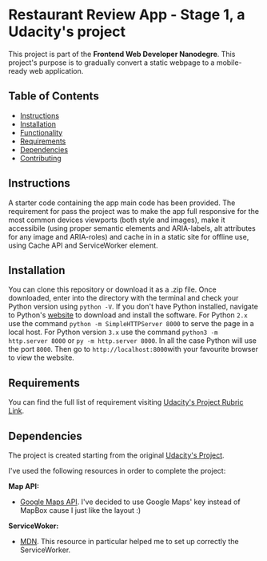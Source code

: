 # Restaurant Review App - Stage 1, a Udacity's project

This project is part of the __Frontend Web Developer Nanodegre__. This project's purpose is to gradually convert a static webpage to a mobile-ready web application.

## Table of Contents

* [Instructions](#instructions)
* [Installation](#installation)
* [Functionality](#functionality)
* [Requirements](#requirements)
* [Dependencies](#dependencies)
* [Contributing](#contributing)

## Instructions

A starter code containing the app main code has been provided. The requirement for pass the project was to make the app full responsive for the most common devices viewports (both style and images), make it accessibile (using proper semantic elements and ARIA-labels, alt attributes for any image and ARIA-roles) and cache in in a static site for offline use, using Cache API and ServiceWorker element.

## Installation

You can clone this repository or download it as a .zip file.
Once downloaded, enter into the directory with the terminal and check your Python version using `python -V`. If you don't have Python installed, navigate to Python's [website](https://www.python.org/) to download and install the software.
For Python `2.x` use the command `python -m SimpleHTTPServer 8000` to serve the page in a local host. For Python version `3.x` use the command `python3 -m http.server 8000` or `py -m http.server 8000`. In all the case Python will use the port `8000`. Then go to `http://localhost:8000`with your favourite browser to view the website.

## Requirements

You can find the full list of requirement visiting [Udacity's Project Rubric Link](https://review.udacity.com/#!/rubrics/1090/view).

## Dependencies

The project is created starting from the original [Udacity's Project](https://github.com/udacity/mws-restaurant-stage-1).

I've used the following resources in order to complete the project:

__Map API:__
- [Google Maps API](https://cloud.google.com/maps-platform/). I've decided to use Google Maps' key instead of MapBox cause I just like the layout :)

__ServiceWoker:__
- [MDN](https://developer.mozilla.org/en-US/docs/Web/API/Service_Worker_API/Using_Service_Workers). This resource in particular helped me to set up correctly the ServiceWorker.
